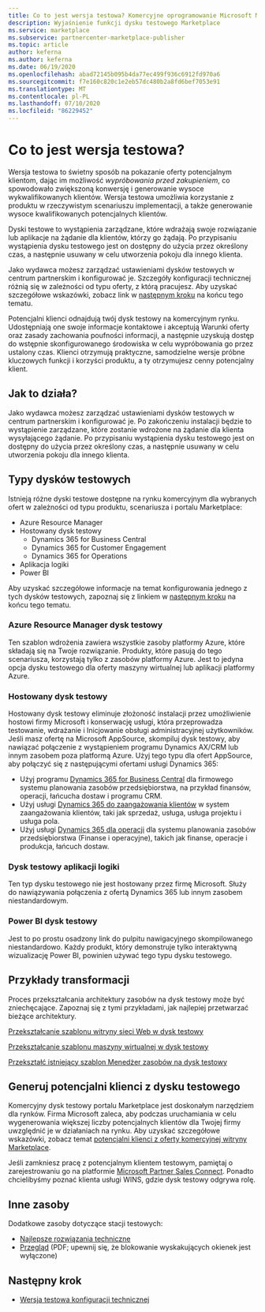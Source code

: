 ```yaml
---
title: Co to jest wersja testowa? Komercyjne oprogramowanie Microsoft Marketplace
description: Wyjaśnienie funkcji dysku testowego Marketplace
ms.service: marketplace
ms.subservice: partnercenter-marketplace-publisher
ms.topic: article
author: keferna
ms.author: keferna
ms.date: 06/19/2020
ms.openlocfilehash: abad72145b095b4da77ec499f936c6912fd970a6
ms.sourcegitcommit: f7e160c820c1e2eb57dc480b2a8fd6bef7053e91
ms.translationtype: MT
ms.contentlocale: pl-PL
ms.lasthandoff: 07/10/2020
ms.locfileid: "86229452"
---
```

# <a name="what-is-a-test-drive"></a>Co to jest wersja testowa?

Wersja testowa to świetny sposób na pokazanie oferty potencjalnym klientom, dając im możliwość *wypróbowania przed zakupieniem*, co spowodowało zwiększoną konwersję i generowanie wysoce wykwalifikowanych klientów. Wersja testowa umożliwia korzystanie z produktu w rzeczywistym scenariuszu implementacji, a także generowanie wysoce kwalifikowanych potencjalnych klientów.

Dyski testowe to wystąpienia zarządzane, które wdrażają swoje rozwiązanie lub aplikacje na żądanie dla klientów, którzy go żądają. Po przypisaniu wystąpienia dysku testowego jest on dostępny do użycia przez określony czas, a następnie usuwany w celu utworzenia pokoju dla innego klienta.

Jako wydawca możesz zarządzać ustawieniami dysków testowych w centrum partnerskim i konfigurować je. Szczegóły konfiguracji technicznej różnią się w zależności od typu oferty, z którą pracujesz. Aby uzyskać szczegółowe wskazówki, zobacz link w [następnym kroku](#next-step) na końcu tego tematu.

Potencjalni klienci odnajdują twój dysk testowy na komercyjnym rynku. Udostępniają one swoje informacje kontaktowe i akceptują Warunki oferty oraz zasady zachowania poufności informacji, a następnie uzyskują dostęp do wstępnie skonfigurowanego środowiska w celu wypróbowania go przez ustalony czas. Klienci otrzymują praktyczne, samodzielne wersje próbne kluczowych funkcji i korzyści produktu, a ty otrzymujesz cenny potencjalny klient.

## <a name="how-does-it-work"></a>Jak to działa?

Jako wydawca możesz zarządzać ustawieniami dysków testowych w centrum partnerskim i konfigurować je. Po zakończeniu instalacji będzie to wystąpienie zarządzane, które zostanie wdrożone na żądanie dla klienta wysyłającego żądanie. Po przypisaniu wystąpienia dysku testowego jest on dostępny do użycia przez określony czas, a następnie usuwany w celu utworzenia pokoju dla innego klienta.

## <a name="types-of-test-drives"></a>Typy dysków testowych

Istnieją różne dyski testowe dostępne na rynku komercyjnym dla wybranych ofert w zależności od typu produktu, scenariusza i portalu Marketplace:

- Azure Resource Manager
- Hostowany dysk testowy
    - Dynamics 365 for Business Central
    - Dynamics 365 for Customer Engagement
    - Dynamics 365 for Operations
- Aplikacja logiki
- Power BI

Aby uzyskać szczegółowe informacje na temat konfigurowania jednego z tych dysków testowych, zapoznaj się z linkiem w [następnym kroku](#next-step) na końcu tego tematu.

### <a name="azure-resource-manager-test-drive"></a>Azure Resource Manager dysk testowy

Ten szablon wdrożenia zawiera wszystkie zasoby platformy Azure, które składają się na Twoje rozwiązanie. Produkty, które pasują do tego scenariusza, korzystają tylko z zasobów platformy Azure. Jest to jedyna opcja dysku testowego dla oferty maszyny wirtualnej lub aplikacji platformy Azure.

### <a name="hosted-test-drive"></a>Hostowany dysk testowy

Hostowany dysk testowy eliminuje złożoność instalacji przez umożliwienie hostowi firmy Microsoft i konserwację usługi, która przeprowadza testowanie, wdrażanie i Inicjowanie obsługi administracyjnej użytkowników. Jeśli masz ofertę na Microsoft AppSource, skompiluj dysk testowy, aby nawiązać połączenie z wystąpieniem programu Dynamics AX/CRM lub innym zasobem poza platformą Azure. Użyj tego typu dla ofert AppSource, aby połączyć się z następującymi ofertami usługi Dynamics 365:

- Użyj programu [Dynamics 365 for Business Central](partner-center-portal/create-new-operations-offer.md) dla firmowego systemu planowania zasobów przedsiębiorstwa, na przykład finansów, operacji, łańcucha dostaw i programu CRM.
- Użyj usługi [Dynamics 365 do zaangażowania klientów](partner-center-portal/create-new-customer-engagement-offer.md) w system zaangażowania klientów, taki jak sprzedaż, usługa, usługa projektu i usługa pola.
- Użyj usługi [Dynamics 365 dla operacji](partner-center-portal/create-new-operations-offer.md) dla systemu planowania zasobów przedsiębiorstwa (Finanse i operacyjne), takich jak finanse, operacje i produkcja, łańcuch dostaw.

### <a name="logic-app-test-drive"></a>Dysk testowy aplikacji logiki

Ten typ dysku testowego nie jest hostowany przez firmę Microsoft. Służy do nawiązywania połączenia z ofertą Dynamics 365 lub innym zasobem niestandardowym.

### <a name="power-bi-test-drive"></a>Power BI dysk testowy

Jest to po prostu osadzony link do pulpitu nawigacyjnego skompilowanego niestandardowo. Każdy produkt, który demonstruje tylko interaktywną wizualizację Power BI, powinien używać tego typu dysku testowego.

## <a name="transforming-examples"></a>Przykłady transformacji

Proces przekształcania architektury zasobów na dysk testowy może być zniechęcające. Zapoznaj się z tymi przykładami, jak najlepiej przetwarzać bieżące architektury.

[Przekształcanie szablonu witryny sieci Web w dysk testowy](https://github.com/Azure/AzureTestDrive/wiki/Transforming-Website-Deployment-Template-for-Test-Drive)

[Przekształcanie szablonu maszyny wirtualnej w dysk testowy](https://github.com/Azure/AzureTestDrive/wiki/Transforming-Virtual-Machine-Deployment-Template-for-Test-Drive)

[Przekształć istniejący szablon Menedżer zasobów na dysk testowy](https://github.com/Azure/AzureTestDrive/wiki/Deploying-Existing-Solutions)

## <a name="generate-leads-from-your-test-drive"></a>Generuj potencjalni klienci z dysku testowego

Komercyjny dysk testowy portalu Marketplace jest doskonałym narzędziem dla rynków. Firma Microsoft zaleca, aby podczas uruchamiania w celu wygenerowania większej liczby potencjalnych klientów dla Twojej firmy uwzględnić je w działaniach na rynku. Aby uzyskać szczegółowe wskazówki, zobacz temat [potencjalni klienci z oferty komercyjnej witryny Marketplace](https://github.com/MicrosoftDocs/azure-docs/blob/master/articles/marketplace/partner-center-portal/commercial-marketplace-get-customer-leads.md).

Jeśli zamkniesz pracę z potencjalnym klientem testowym, pamiętaj o zarejestrowaniu go na platformie [Microsoft Partner Sales Connect](https://support.microsoft.com/help/3155788/getting-started-with-microsoft-partner-sales-connect). Ponadto chcielibyśmy poznać klienta usługi WINS, gdzie dysk testowy odgrywa rolę.

## <a name="other-resources"></a>Inne zasoby

Dodatkowe zasoby dotyczące stacji testowych:

- [Najlepsze rozwiązania techniczne](https://github.com/Azure/AzureTestDrive/wiki/Test-Drive-Best-Practices)
- [Przegląd](https://assetsprod.microsoft.com/mpn/azure-marketplace-appsource-test-drives.pdf) (PDF; upewnij się, że blokowanie wyskakujących okienek jest wyłączone)

## <a name="next-step"></a>Następny krok

- [Wersja testowa konfiguracji technicznej](test-drive-technical-configuration.md)
